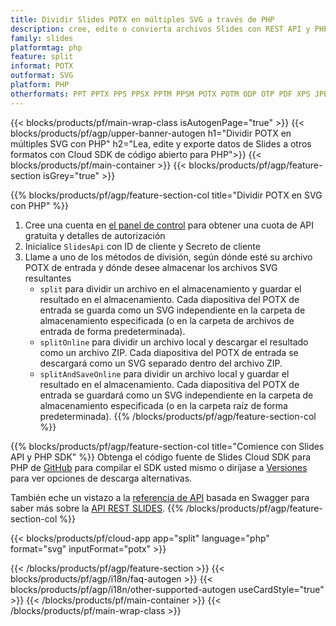 ```yaml
---
title: Dividir Slides POTX en múltiples SVG a través de PHP
description: cree, edite o convierta archivos Slides con REST API y PHP SDK de código abierto
family: slides
platformtag: php
feature: split
informat: POTX
outformat: SVG
platform: PHP
otherformats: PPT PPTX PPS PPSX PPTM PPSM POTX POTM ODP OTP PDF XPS JPEG PNG BMP TIFF HTML5 GIF XAML
---
```


{{< blocks/products/pf/main-wrap-class isAutogenPage="true" >}}
{{< blocks/products/pf/agp/upper-banner-autogen h1="Dividir POTX en múltiples SVG con PHP" h2="Lea, edite y exporte datos de Slides a otros formatos con Cloud SDK de código abierto para PHP">}}
{{< blocks/products/pf/main-container >}}
{{< blocks/products/pf/agp/feature-section isGrey="true" >}}

{{% blocks/products/pf/agp/feature-section-col title="Dividir POTX en SVG con PHP" %}}
1. Cree una cuenta en <a href="https://dashboard.aspose.cloud/">el panel de control</a> para obtener una cuota de API gratuita y detalles de autorización
1. Inicialice ```SlidesApi``` con ID de cliente y Secreto de cliente
1. Llame a uno de los métodos de división, según dónde esté su archivo POTX de entrada y dónde desee almacenar los archivos SVG resultantes
    - ```split``` para dividir un archivo en el almacenamiento y guardar el resultado en el almacenamiento. Cada diapositiva del POTX de entrada se guarda como un SVG independiente en la carpeta de almacenamiento especificada (o en la carpeta de archivos de entrada de forma predeterminada).
    - ```splitOnline``` para dividir un archivo local y descargar el resultado como un archivo ZIP. Cada diapositiva del POTX de entrada se descargará como un SVG separado dentro del archivo ZIP.
    - ```splitAndSaveOnline``` para dividir un archivo local y guardar el resultado en el almacenamiento. Cada diapositiva del POTX de entrada se guardará como un SVG independiente en la carpeta de almacenamiento especificada (o en la carpeta raíz de forma predeterminada).
{{% /blocks/products/pf/agp/feature-section-col %}}

{{% blocks/products/pf/agp/feature-section-col title="Comience con Slides API y PHP SDK" %}}
Obtenga el código fuente de Slides Cloud SDK para PHP de [GitHub](https://github.com/aspose-slides-cloud/aspose-slides-cloud-php) para compilar el SDK usted mismo o diríjase a [Versiones](https://releases.aspose.cloud/) para ver opciones de descarga alternativas.

También eche un vistazo a la [referencia de API](https://apireference.aspose.cloud/slides/) basada en Swagger para saber más sobre la [API REST SLIDES](https://products.aspose.cloud/slides/curl/).
{{% /blocks/products/pf/agp/feature-section-col %}}

{{< blocks/products/pf/cloud-app app="split" language="php" format="svg" inputFormat="potx" >}}

{{< /blocks/products/pf/agp/feature-section >}}
{{< blocks/products/pf/agp/i18n/faq-autogen >}}
{{< blocks/products/pf/agp/i18n/other-supported-autogen useCardStyle="true" >}}
{{< /blocks/products/pf/main-container >}}
{{< /blocks/products/pf/main-wrap-class >}}